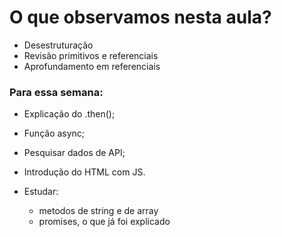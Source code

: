 # O que observamos nesta aula?

* Desestruturação
* Revisão primitivos e referenciais
* Aprofundamento em referenciais

### Para essa semana:
* Explicação do .then();
* Função async;
* Pesquisar dados de API;
* Introdução do HTML com JS.

* Estudar:
    * metodos de string e de array
    * promises, o que já foi explicado